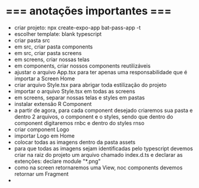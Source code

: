 # === anotações importantes ===

- criar projeto: npx create-expo-app bat-pass-app -t
- escolher template: blank typescript
- criar pasta src
- em src, criar pasta components
- em src, criar pasta screens
- em screens, criar nossas telas
- em components, criar nossos components reutilizáveis
- ajustar o arquivo App.tsx para ter apenas uma responsabilidade que é importar a Screen Home
- criar arquivo Style.tsx para abrigar toda estilização do projeto
- importar o arquivo Style.tsx em todas as screens
- em screens, separar nossas telas e styles em pastas
- instalar extensão R Component
- a partir de agora, para cada component desejado criaremos sua pasta e dentro 2 arquivos, o component e o styles, sendo que dentro do component digitaremos rnbc e dentro do styles rnso
- criar component Logo
- importar Logo em Home
- colocar todas as imagens dentro da pasta assets
- para que todas as imagens sejam identificadas pelo typescript devemos criar na raiz do projeto um arquivo chamado index.d.ts e declarar as extenções: declare module "*.png"
- como na screen retornaremos uma View, noc components devemos retornar um Fragment
- 